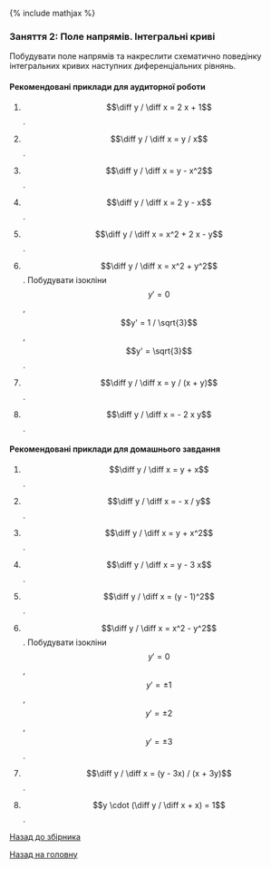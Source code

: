 {% include mathjax %}

### Заняття 2: Поле напрямів. Інтегральні криві

Побудувати поле напрямів та накреслити схематично поведінку інтегральних кривих наступних диференціальних рівнянь.

#### Рекомендовані приклади для аудиторної роботи

1. $$\diff y / \diff x = 2 x + 1$$.

2. $$\diff y / \diff x = y / x$$.

3. $$\diff y / \diff x = y - x^2$$.

4. $$\diff y / \diff x = 2 y - x$$.

5. $$\diff y / \diff x = x^2 + 2 x - y$$.

6. $$\diff y / \diff x = x^2 + y^2$$. Побудувати ізокліни $$y' = 0$$, $$y' = 1 / \sqrt{3}$$, $$y' = \sqrt{3}$$.

7. $$\diff y / \diff x = y / (x + y)$$.

8. $$\diff y / \diff x = - 2 x y$$.

#### Рекомендовані приклади для домашнього завдання

1. $$\diff y / \diff x = y + x$$.

2. $$\diff y / \diff x = - x / y$$.

3. $$\diff y / \diff x = y + x^2$$.

4. $$\diff y / \diff x = y - 3 x$$.

5. $$\diff y / \diff x = (y - 1)^2$$.

6. $$\diff y / \diff x = x^2 - y^2$$. Побудувати ізокліни $$y' = 0$$, $$y' = \pm 1$$, $$y' = \pm 2$$, $$y' = \pm 3$$.

7. $$\diff y / \diff x = (y - 3x) / (x + 3y)$$.

8. $$y \cdot (\diff y / \diff x + x) = 1$$.

[Назад до збірника](README.md)

[Назад на головну](../README.md)
